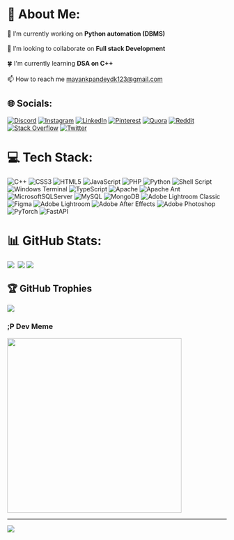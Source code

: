 # 💫 About Me:
🔭 I’m currently working on <b> Python automation (DBMS)</b><br><br>👯 I’m looking to collaborate on <b> Full stack Development</b><br> <br>🍀 I'm currently learning <b> DSA on C++</b><br><br>📫 How to reach me mayankpandeydk123@gmail.com<br>


## 🌐 Socials:
[![Discord](https://img.shields.io/badge/Discord-%237289DA.svg?logo=discord&logoColor=white)](https://discord.gg/ashes.bloom) [![Instagram](https://img.shields.io/badge/Instagram-%23E4405F.svg?logo=Instagram&logoColor=white)](https://instagram.com/ashes.bloom) [![LinkedIn](https://img.shields.io/badge/LinkedIn-%230077B5.svg?logo=linkedin&logoColor=white)](https://linkedin.com/in/onlinerecord-mayank) [![Pinterest](https://img.shields.io/badge/Pinterest-%23E60023.svg?logo=Pinterest&logoColor=white)](https://pinterest.com/mayankpandeydk123) [![Quora](https://img.shields.io/badge/Quora-%23B92B27.svg?logo=Quora&logoColor=white)](https://quora.com/profile/Mayank-Pandey-427) [![Reddit](https://img.shields.io/badge/Reddit-%23FF4500.svg?logo=Reddit&logoColor=white)](https://reddit.com/user/Mayank_kenloom) [![Stack Overflow](https://img.shields.io/badge/-Stackoverflow-FE7A16?logo=stack-overflow&logoColor=white)](https://stackoverflow.com/users/23047182) [![Twitter](https://img.shields.io/badge/Twitter-%231DA1F2.svg?logo=Twitter&logoColor=white)](https://twitter.com/@MayankP35430873) 

# 💻 Tech Stack:
![C++](https://img.shields.io/badge/c++-%2300599C.svg?style=for-the-badge&logo=c%2B%2B&logoColor=white) ![CSS3](https://img.shields.io/badge/css3-%231572B6.svg?style=for-the-badge&logo=css3&logoColor=white) ![HTML5](https://img.shields.io/badge/html5-%23E34F26.svg?style=for-the-badge&logo=html5&logoColor=white) ![JavaScript](https://img.shields.io/badge/javascript-%23323330.svg?style=for-the-badge&logo=javascript&logoColor=%23F7DF1E) ![PHP](https://img.shields.io/badge/php-%23777BB4.svg?style=for-the-badge&logo=php&logoColor=white) ![Python](https://img.shields.io/badge/python-3670A0?style=for-the-badge&logo=python&logoColor=ffdd54) ![Shell Script](https://img.shields.io/badge/shell_script-%23121011.svg?style=for-the-badge&logo=gnu-bash&logoColor=white) ![Windows Terminal](https://img.shields.io/badge/Windows%20Terminal-%234D4D4D.svg?style=for-the-badge&logo=windows-terminal&logoColor=white) ![TypeScript](https://img.shields.io/badge/typescript-%23007ACC.svg?style=for-the-badge&logo=typescript&logoColor=white) ![Apache](https://img.shields.io/badge/apache-%23D42029.svg?style=for-the-badge&logo=apache&logoColor=white) ![Apache Ant](https://img.shields.io/badge/Apache%20Ant-A81C7D?style=for-the-badge&logo=Apache%20Ant&logoColor=white) ![MicrosoftSQLServer](https://img.shields.io/badge/Microsoft%20SQL%20Server-CC2927?style=for-the-badge&logo=microsoft%20sql%20server&logoColor=white) ![MySQL](https://img.shields.io/badge/mysql-%2300000f.svg?style=for-the-badge&logo=mysql&logoColor=white) ![MongoDB](https://img.shields.io/badge/MongoDB-%234ea94b.svg?style=for-the-badge&logo=mongodb&logoColor=white) ![Adobe Lightroom Classic](https://img.shields.io/badge/Adobe%20Lightroom%20Classic-31A8FF.svg?style=for-the-badge&logo=Adobe%20Lightroom%20Classic&logoColor=white) ![Figma](https://img.shields.io/badge/figma-%23F24E1E.svg?style=for-the-badge&logo=figma&logoColor=white) ![Adobe Lightroom](https://img.shields.io/badge/Adobe%20Lightroom-31A8FF.svg?style=for-the-badge&logo=Adobe%20Lightroom&logoColor=white) ![Adobe After Effects](https://img.shields.io/badge/Adobe%20After%20Effects-9999FF.svg?style=for-the-badge&logo=Adobe%20After%20Effects&logoColor=white) ![Adobe Photoshop](https://img.shields.io/badge/adobe%20photoshop-%2331A8FF.svg?style=for-the-badge&logo=adobe%20photoshop&logoColor=white) ![PyTorch](https://img.shields.io/badge/PyTorch-%23EE4C2C.svg?style=for-the-badge&logo=PyTorch&logoColor=white) ![FastAPI](https://img.shields.io/badge/FastAPI-005571?style=for-the-badge&logo=fastapi)
# 📊 GitHub Stats:
![](https://github-readme-stats.vercel.app/api?username=ashesbloom&theme=dark&hide_border=false&include_all_commits=true&count_private=false)&nbsp;
![](https://github-readme-streak-stats.herokuapp.com/?user=ashesbloom&theme=dark&hide_border=false)
![](https://github-readme-stats.vercel.app/api/top-langs/?username=ashesbloom&theme=dark&hide_border=false&include_all_commits=true&count_private=false&layout=compact)

## 🏆 GitHub Trophies
![](https://github-profile-trophy.vercel.app/?username=ashesbloom&theme=apprentice&no-frame=true&no-bg=false&margin-w=4)

### ;P Dev Meme
<img src='https://randommeme-five.vercel.app/' style="height: 400px;"/>

---
[![](https://visitcount.itsvg.in/api?id=ashesbloom&icon=3&color=2)](https://visitcount.itsvg.in)

<!-- Proudly created with GPRM ( https://gprm.itsvg.in ) -->

